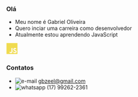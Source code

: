 ### Olá

- Meu nome é Gabriel Oliveira
- Quero inciar uma carreira como desenvolvedor
- Atualmente estou aprendendo JavaScript
<div>
  <img alt="Js" height="30" width="30" src="https://raw.githubusercontent.com/devicons/devicon/master/icons/javascript/javascript-plain.svg" />
</div>          



### Contatos
- <img alt="e-mail" height="25" width="25" src="https://static.vecteezy.com/system/resources/previews/016/716/465/original/gmail-icon-free-png.png" /> gbzeel@gmail.com
- <img alt="whatsapp" height="25" width="25" src="https://t.ctcdn.com.br/qpEUCT2UXKOK2-JrsqjvFvbd1A4=/i618809.png" /> (17) 99262-2361 

<!---
gbzeel/gbzeel is a ✨ special ✨ repository because its `README.md` (this file) appears on your GitHub profile.
You can click the Preview link to take a look at your changes.
--->
